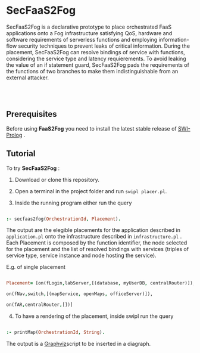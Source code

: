 
  

<p><img  align="left"  width="100">  <h1>SecFaaS2Fog</h1></p>

  

SecFaaS2Fog is a declarative prototype to place orchestrated FaaS applications onto a Fog infrastructure satisfying QoS, hardware and software requirements of serverless functions and employing information-flow security techniques to prevent leaks of critical information. During the placement, SecFaaS2Fog can resolve bindings of service with functions, considering the service type and latency requierements. To avoid leaking the value of an if statement guard, SecFaaS2Fog pads the requirements of the functions of two branches to make them indistinguishable from an external attacker.

<br></br>

## Prerequisites

  

Before using **FaaS2Fog** you need to install the latest stable release of [SWI-Prolog](https://www.swi-prolog.org/download/stable) .


## Tutorial

  

To try **SecFaaS2Fog** :

  

1. Download or clone this repository.

  

2. Open a terminal in the project folder and run `swipl placer.pl`.

  

3. Inside the running program either run the query

```prolog

:- secfaas2fog(OrchestrationId, Placement).

```

The output are the elegible placements for the application described in `application.pl` onto the infrastructure described in `infrastructure.pl` . Each Placement is composed by the function identifier, the node selected for the placement and the list of resolved bindings with services (triples of service type, service instance and node hosting the service).

E.g. of single placement

```prolog

Placement= [on(fLogin,labServer,[(database, myUserDB, centralRouter)]),

on(fNav,switch,[(mapService, openMaps, officeServer)]),

on(fAR,centralRouter,[])]

```

4. To have a rendering of the placement, inside swipl run the query

```prolog

:- printMap(OrchestrationId, String).

```
The output is a [Graphviz](https://graphviz.org/)script to be inserted in a diagraph.
